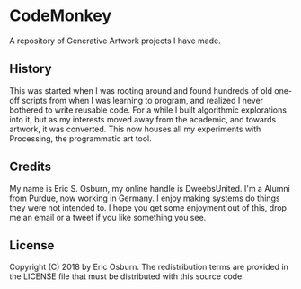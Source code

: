 # CodeMonkey

A repository of Generative Artwork projects I have made.

## History

This was started when I was rooting around and found hundreds of old one-off scripts from when I was learning to program, and realized I never bothered to write reusable code. For a while I built algorithmic explorations into it, but as my interests moved away from the academic, and towards artwork, it was converted. This now houses all my experiments with Processing, the programmatic art tool.

## Credits

My name is Eric S. Osburn, my online handle is DweebsUnited. I'm a Alumni from Purdue, now working in Germany. I enjoy making systems do things they were not intended to. I hope you get some enjoyment out of this, drop me an email or a tweet if you like something you see.

## License

Copyright (C) 2018 by Eric Osburn. The redistribution terms are provided in the LICENSE file that must be distributed with this source code.
